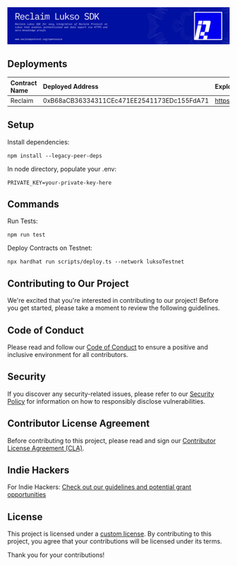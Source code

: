 <div>
    <div>
        <img src="https://raw.githubusercontent.com/reclaimprotocol/.github/main/assets/banners/Lukso-SDK.png"  />
    </div>
</div>

## Deployments

| Contract Name | Deployed Address                           | Explorer Link                                                                                       |
| :------------ | :----------------------------------------- | :-------------------------------------------------------------------------------------------------- |
| Reclaim       | 0xB68aCB36334311CEc471EE2541173EDc155FdA71 | https://explorer.execution.testnet.lukso.network/address/0xB68aCB36334311CEc471EE2541173EDc155FdA71 |


## Setup

Install dependencies:

```
npm install --legacy-peer-deps
```

In node directory, populate your .env:

```
PRIVATE_KEY=your-private-key-here
```

## Commands

Run Tests:

```
npm run test
```

Deploy Contracts on Testnet:

```
npx hardhat run scripts/deploy.ts --network luksoTestnet
```

## Contributing to Our Project

We're excited that you're interested in contributing to our project! Before you get started, please take a moment to review the following guidelines.

## Code of Conduct

Please read and follow our [Code of Conduct](https://github.com/reclaimprotocol/.github/blob/main/Code-of-Conduct.md) to ensure a positive and inclusive environment for all contributors.

## Security

If you discover any security-related issues, please refer to our [Security Policy](https://github.com/reclaimprotocol/.github/blob/main/SECURITY.md) for information on how to responsibly disclose vulnerabilities.

## Contributor License Agreement

Before contributing to this project, please read and sign our [Contributor License Agreement (CLA)](https://github.com/reclaimprotocol/.github/blob/main/CLA.md).

## Indie Hackers

For Indie Hackers: [Check out our guidelines and potential grant opportunities](https://github.com/reclaimprotocol/.github/blob/main/Indie-Hackers.md)

## License

This project is licensed under a [custom license](https://github.com/reclaimprotocol/.github/blob/main/LICENSE). By contributing to this project, you agree that your contributions will be licensed under its terms.

Thank you for your contributions!
